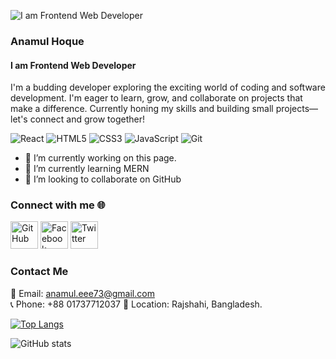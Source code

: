 ![I am Frontend Web Developer](https://camo.githubusercontent.com/be392766df2221433036602c266b7145afc3d02ff36a9fae09114fd0dc98bac1/68747470733a2f2f7265732e636c6f7564696e6172792e636f6d2f736e796b2f696d6167652f75706c6f61642f76313632303035343331382f776f726470726573732d73796e632f626c6f672d62616e6e65722d6769746875622d7363616e6e696e672e706e67)

### Anamul Hoque
#### I am Frontend Web Developer

I'm a budding developer exploring the exciting world of coding and software development. I'm eager to learn, grow, and collaborate on projects that make a difference. Currently honing my skills and building small projects—let's connect and grow together!

![React](https://img.shields.io/badge/React-61DAFB?style=for-the-badge&logo=react&logoColor=black)
![HTML5](https://img.shields.io/badge/HTML5-E34F26?style=for-the-badge&logo=html5&logoColor=white)
![CSS3](https://img.shields.io/badge/CSS3-1572B6?style=for-the-badge&logo=css3&logoColor=white)
![JavaScript](https://img.shields.io/badge/JavaScript-F7DF1E?style=for-the-badge&logo=javascript&logoColor=black)
![Git](https://img.shields.io/badge/Git-F05032?style=for-the-badge&logo=git&logoColor=white)

- 🔭 I’m currently working on this page. 
- 🌱 I’m currently learning MERN 
- 👯 I’m looking to collaborate on GitHub 


### Connect with me 🌐
<a href="https://github.com/Anamul-Hoque37" target="_blank"><img src="https://img.icons8.com/ios-filled/50/000000/github.png" alt="GitHub" width="44"/></a>
<a href="https://facebook.com/anamul.hoque.7583" target="_blank"><img src="https://img.icons8.com/ios-filled/50/1877F2/facebook.png" alt="Facebook" width="44"></a>
<a href="https://twitter.com/@AnamulHoqu12564" target="_blank"><img src="https://img.icons8.com/ios-filled/50/1DA1F2/twitter.png" alt="Twitter" width="44"/></a>
### Contact Me  
📧 Email: anamul.eee73@gmail.com  
📞 Phone: +88 01737712037 
📍 Location: Rajshahi, Bangladesh.


[![Top Langs](https://github-readme-stats.vercel.app/api/top-langs/?username=Anamul-Hoque37)](https://github.com/anuraghazra/github-readme-stats)

![GitHub stats](https://github-readme-stats.vercel.app/api?username=Anamul-Hoque37&show_icons=true)  

